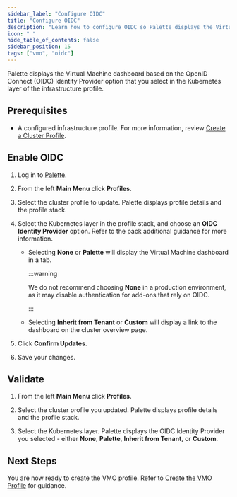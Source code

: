 ```yaml
---
sidebar_label: "Configure OIDC"
title: "Configure OIDC"
description: "Learn how to configure OIDC so Palette displays the Virtual Machine Dashboard."
icon: " "
hide_table_of_contents: false
sidebar_position: 15
tags: ["vmo", "oidc"]
---
```


Palette displays the Virtual Machine dashboard based on the OpenID Connect (OIDC) Identity Provider option that you
select in the Kubernetes layer of the infrastructure profile.

## Prerequisites

- A configured infrastructure profile. For more information, review
  [Create a Cluster Profile](../../profiles/cluster-profiles/create-cluster-profiles/create-cluster-profiles.md).

## Enable OIDC

1. Log in to [Palette](https://console.spectrocloud.com/).

2. From the left **Main Menu** click **Profiles**.

3. Select the cluster profile to update. Palette displays profile details and the profile stack.

<!-- prettier-ignore-start -->

4. Select the Kubernetes layer in the profile stack, and choose an **OIDC Identity Provider** option. Refer to the
   <VersionedLink text="Palette eXtended Kubernetes (PXK)" url="/integrations/packs/?pack=kubernetes&tab=custom" /> pack
   additional guidance for more information.

   - Selecting **None** or **Palette** will display the Virtual Machine dashboard in a tab.

     :::warning

     We do not recommend choosing **None** in a production environment, as it may disable authentication for add-ons
     that rely on OIDC.

     :::

   - Selecting **Inherit from Tenant** or **Custom** will display a link to the dashboard on the cluster overview page.

5. Click **Confirm Updates**.

6. Save your changes.

## Validate

1. From the left **Main Menu** click **Profiles**.

2. Select the cluster profile you updated. Palette displays profile details and the profile stack.

3. Select the Kubernetes layer. Palette displays the OIDC Identity Provider you selected - either **None**, **Palette**,
   **Inherit from Tenant**, or **Custom**.

## Next Steps

You are now ready to create the VMO profile. Refer to [Create the VMO Profile](../create-vmo-profile.md) for guidance.

